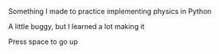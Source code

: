 Something I made to practice implementing physics in Python

A little buggy, but I learned a lot making it

Press space to go up
